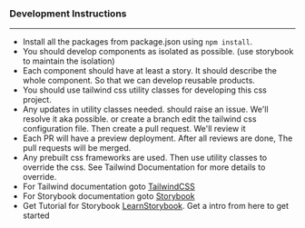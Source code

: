 ### Development Instructions

---
- Install all the packages from package.json using `npm install`.
- You should develop components as isolated as possible. (use storybook to maintain the isolation)
- Each component should have at least a story. It should describe the whole component. So that we can develop reusable products.
- You should use tailwind css utility classes for developing this css project.
- Any updates in utility classes needed. should raise an issue. We'll resolve it aka possible. or create a branch edit the tailwind css configuration file. Then create a pull request. We'll review it 
- Each PR will have a preview deployment. After all reviews are done, The pull requests will be merged.
- Any prebuilt css frameworks are used. Then use utility classes to override the css. See Tailwind Documentation for more details to override.
- For Tailwind documentation goto [TailwindCSS](https://tailwindcss.com/)
- For Storybook documentation goto [Storybook](https://tailwindcss.com/)
- Get Tutorial for Storybook [LearnStorybook](https://www.learnstorybook.com/). Get a intro from here to get started